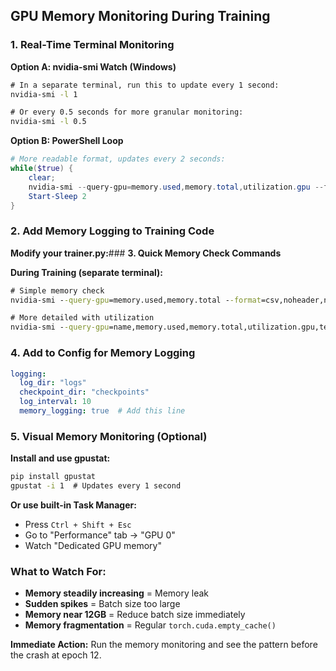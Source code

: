 ## GPU Memory Monitoring During Training

### **1. Real-Time Terminal Monitoring**

**Option A: nvidia-smi Watch (Windows)**
```cmd
# In a separate terminal, run this to update every 1 second:
nvidia-smi -l 1

# Or every 0.5 seconds for more granular monitoring:
nvidia-smi -l 0.5
```

**Option B: PowerShell Loop**
```powershell
# More readable format, updates every 2 seconds:
while($true) { 
    clear; 
    nvidia-smi --query-gpu=memory.used,memory.total,utilization.gpu --format=csv,noheader,nounits; 
    Start-Sleep 2 
}
```

### **2. Add Memory Logging to Training Code**

**Modify your trainer.py:**### **3. Quick Memory Check Commands**

**During Training (separate terminal):**
```cmd
# Simple memory check
nvidia-smi --query-gpu=memory.used,memory.total --format=csv,noheader,nounits

# More detailed with utilization
nvidia-smi --query-gpu=name,memory.used,memory.total,utilization.gpu,temperature.gpu --format=csv,noheader
```

### **4. Add to Config for Memory Logging**
```yaml
logging:
  log_dir: "logs"
  checkpoint_dir: "checkpoints"
  log_interval: 10
  memory_logging: true  # Add this line
```

### **5. Visual Memory Monitoring (Optional)**

**Install and use gpustat:**
```cmd
pip install gpustat
gpustat -i 1  # Updates every 1 second
```

**Or use built-in Task Manager:**
- Press `Ctrl + Shift + Esc`
- Go to "Performance" tab → "GPU 0"
- Watch "Dedicated GPU memory"

### **What to Watch For:**
- **Memory steadily increasing** = Memory leak
- **Sudden spikes** = Batch size too large
- **Memory near 12GB** = Reduce batch size immediately
- **Memory fragmentation** = Regular `torch.cuda.empty_cache()`

**Immediate Action:** Run the memory monitoring and see the pattern before the crash at epoch 12.